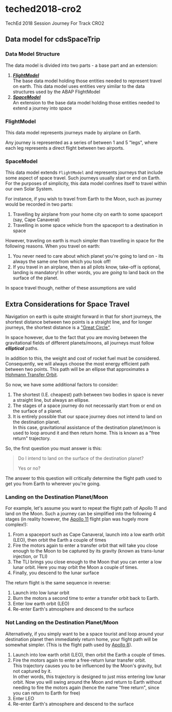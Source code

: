 # teched2018-cro2
TechEd 2018 Session Journey For Track CRO2

## Data model for cdsSpaceTrip

### Data Model Structure

The data model is divided into two parts - a base part and an extension:

1. [***FlightModel***](./flightModel.md)  
   The base data model holding those entities needed to represent travel on earth.  This data model uses entities very similar to the data structures used by the ABAP FlightModel
1. [***SpaceModel***](./spaceModel.md)  
   An extension to the base data model holding those entities needed to extend a journey into space

### FlightModel

This data model represents journeys made by airplane on Earth.

Any journey is represented as a series of between 1 and 5 "legs", where each leg represents a direct flight between two airports.

### SpaceModel

This data model extends `FlightModel` and represents journeys that include some aspect of space travel.  Such journeys usually  start or end on Earth.  For the purposes of simplicity, this data model confines itself to travel within our own Solar System.

For instance, if you wish to travel from Earth to the Moon, such as journey would be recorded in two parts:

1. Travelling by airplane from your home city on earth to some spaceport (say, Cape Canaveral)
1. Travelling in some space vehicle from the spaceport to a destination in space

However, traveling on earth is much simpler than travelling in space for the following reasons.  When you travel on earth:

1. You never need to care about which planet you're going to land on - its always the same one from which you took off!
1. If you travel in an airplane, then as all pilots know, take-off is optional, landing is mandatory!  In other words, you are *going* to land back on the surface of the planet.

In space travel though, neither of these assumptions are valid

## Extra Considerations for Space Travel

Navigation on earth is quite straight forward in that for short journeys, the shortest distance between two points is a straight line, and for longer journeys, the shortest distance is a ["Great Circle"](https://en.wikipedia.org/wiki/Great-circle_distance).

In space however, due to the fact that you are moving between the gravitational fields of different planets/moons, all journeys must follow ***elliptical*** paths.

In addition to this, the weight and cost of rocket fuel must be considered.  Consequently, we will always choose the most energy efficient path between two points.  This path will be an ellipse that approximates a [Hohmann Transfer Orbit](https://en.wikipedia.org/wiki/Hohmann_transfer_orbit).

So now, we have some additional factors to consider:

1. The shortest (I.E. cheapest) path between two bodies in space is never a straight line, but always an ellipse.
1. The stages of a space journey do not necessarily start from or end on the surface of a planet.
1. It is entirely possible that our space journey does not intend to land on the destination planet.  
    In this case, gravitational assistance of the destination planet/moon is used to loop around it and then return home.  This is known as a "free return" trajectory.

So, the first question you must answer is this:

> Do I intend to land on the surface of the destination planet?  
>
> Yes or no?

The answer to this question will critically determine the flight path used to get you from Earth to wherever you're going.


### Landing on the Destination Planet/Moon

For example, let's assume you want to repeat the flight path of Apollo 11 and land on the Moon.  Such a journey can be simplified into the following 4 stages (in reality however, the [Apollo 11](https://history.nasa.gov/afj/ap11fj/index.html) flight plan was hugely more complex!):

1. From a spaceport such as Cape Canaveral, launch into a low earth orbit (LEO), then orbit the Earth a couple of times
1. Fire the motors again to enter a transfer orbit that will take you close enough to the Moon to be captured by its gravity (known as trans-lunar injection, or TLI)
1. The TLI brings you close enough to the Moon that you can enter a low lunar orbit.  Here you may orbit the Moon a couple of times.
1. Finally, you descend to the lunar surface

The return flight is the same sequence in reverse:

1. Launch into low lunar orbit
1. Burn the motors a second time to enter a transfer orbit back to Earth.
1. Enter low earth orbit (LEO)
1. Re-enter Earth's atmosphere and descend to the surface


### Not Landing on the Destination Planet/Moon

Alternatively, if you simply want to be a space tourist and loop around your destination planet then immediately return home, your flight path will be somewhat simpler. (This is the flight path used by [Apollo 8](https://history.nasa.gov/afj/ap08fj/index.html)).

1. Launch into low earth orbit (LEO), then orbit the Earth a couple of times.
1. Fire the motors again to enter a free-return lunar transfer orbit.  
    This trajectory causes you to be influenced by the Moon's gravity, but not captured by it.  
    In other words, this trajectory is designed to just miss entering low lunar orbit.  Now you will swing around the Moon and return to Earth without needing to fire the motors again (hence the name "free return", since you can return to Earth for free)
1. Enter LEO
1. Re-enter Earth's atmosphere and descend to the surface


